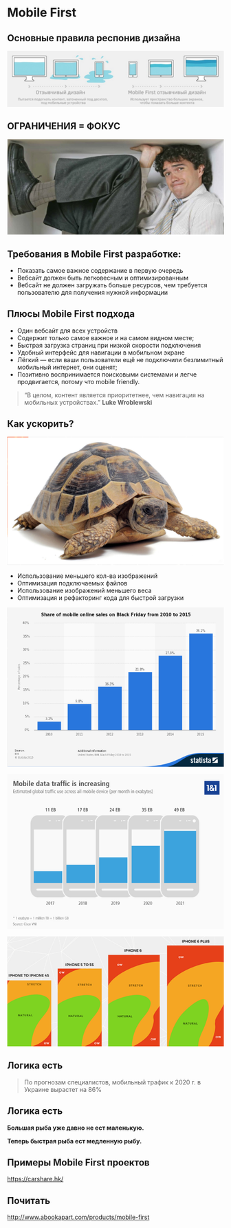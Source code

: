 # Mobile First

## Основные правила респонив дизайна

![WD-3-21-1](/images/2019/03/wd-3-21-1.png)

## ОГРАНИЧЕНИЯ = ФОКУС

![WD-3-21-2](/images/2019/03/wd-3-21-2.png)

## Требования в Mobile First разработке:

- Показать самое важное содержание в первую очередь
- Вебсайт должен быть легковесным и оптимизированным
- Вебсайт не должен загружать больше ресурсов, чем требуется пользователю для получения нужной информации

## Плюсы Mobile First подхода

- Один вебсайт для всех устройств
- Содержит только самое важное и на самом видном месте;
- Быстрая загрузка страниц при низкой скорости подключения
- Удобный интерфейс для навигации в мобильном экране
- Лёгкий — если ваши пользователи ещё не подключили безлимитный мобильный интернет, они оценят;
- Позитивно воспринимается поисковыми системами и легче продвигается, потому что mobile friendly.

> “В целом, контент является приоритетнее, чем навигация на мобильных устройствах.” **Luke Wroblewski**

## Как ускорить?

![WD-3-21-3](/images/2019/03/wd-3-21-3.png)

- Использование меньшего кол-ва изображений
- Оптимизация подключаемых файлов
- Использование изображений меньшего веcа
- Оптимизация и рефакторинг кода для быстрой загрузки

![WD-3-21-4](/images/2019/03/wd-3-21-4.png)

![WD-3-21-5](/images/2019/03/wd-3-21-5.png)

![WD-3-21-6](/images/2019/03/wd-3-21-6.png)

## Логика есть

> По прогнозам специалистов, мобильный трафик к 2020 г.
в Украине вырастет на 86%

## Логика есть

**Большая рыба уже давно не ест маленькую.**

**Теперь быстрая рыба ест медленную рыбу.**

## Примеры Mobile First проектов

https://carshare.hk/

## Почитать

http://www.abookapart.com/products/mobile-first

